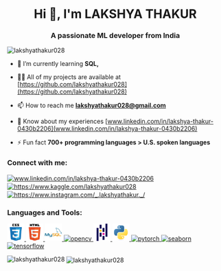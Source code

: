 <h1 align="center">Hi 👋, I'm LAKSHYA THAKUR</h1>
<h3 align="center">A passionate ML developer from India</h3>

<p align="left"> <img src="https://komarev.com/ghpvc/?username=lakshyathakur028&label=Profile%20views&color=0e75b6&style=flat" alt="lakshyathakur028" /> </p>

- 🌱 I’m currently learning **SQL,**

- 👨‍💻 All of my projects are available at [https://github.com/lakshyathakur028](https://github.com/lakshyathakur028)

- 📫 How to reach me **lakshyathakur028@gmail.com**

- 📄 Know about my experiences [www.linkedin.com/in/lakshya-thakur-0430b2206](www.linkedin.com/in/lakshya-thakur-0430b2206)

- ⚡ Fun fact **700+ programming languages > U.S. spoken languages**

<h3 align="left">Connect with me:</h3>
<p align="left">
<a href="https://linkedin.com/in/www.linkedin.com/in/lakshya-thakur-0430b2206" target="blank"><img align="center" src="https://raw.githubusercontent.com/rahuldkjain/github-profile-readme-generator/master/src/images/icons/Social/linked-in-alt.svg" alt="www.linkedin.com/in/lakshya-thakur-0430b2206" height="30" width="40" /></a>
<a href="https://kaggle.com/https://www.kaggle.com/lakshyathakur028" target="blank"><img align="center" src="https://raw.githubusercontent.com/rahuldkjain/github-profile-readme-generator/master/src/images/icons/Social/kaggle.svg" alt="https://www.kaggle.com/lakshyathakur028" height="30" width="40" /></a>
<a href="https://instagram.com/https://www.instagram.com/_.lakshyathakur._/" target="blank"><img align="center" src="https://raw.githubusercontent.com/rahuldkjain/github-profile-readme-generator/master/src/images/icons/Social/instagram.svg" alt="https://www.instagram.com/_.lakshyathakur._/" height="30" width="40" /></a>
</p>

<h3 align="left">Languages and Tools:</h3>
<p align="left"> <a href="https://www.w3schools.com/css/" target="_blank" rel="noreferrer"> <img src="https://raw.githubusercontent.com/devicons/devicon/master/icons/css3/css3-original-wordmark.svg" alt="css3" width="40" height="40"/> </a> <a href="https://www.w3.org/html/" target="_blank" rel="noreferrer"> <img src="https://raw.githubusercontent.com/devicons/devicon/master/icons/html5/html5-original-wordmark.svg" alt="html5" width="40" height="40"/> </a> <a href="https://www.mysql.com/" target="_blank" rel="noreferrer"> <img src="https://raw.githubusercontent.com/devicons/devicon/master/icons/mysql/mysql-original-wordmark.svg" alt="mysql" width="40" height="40"/> </a> <a href="https://opencv.org/" target="_blank" rel="noreferrer"> <img src="https://www.vectorlogo.zone/logos/opencv/opencv-icon.svg" alt="opencv" width="40" height="40"/> </a> <a href="https://pandas.pydata.org/" target="_blank" rel="noreferrer"> <img src="https://raw.githubusercontent.com/devicons/devicon/2ae2a900d2f041da66e950e4d48052658d850630/icons/pandas/pandas-original.svg" alt="pandas" width="40" height="40"/> </a> <a href="https://www.python.org" target="_blank" rel="noreferrer"> <img src="https://raw.githubusercontent.com/devicons/devicon/master/icons/python/python-original.svg" alt="python" width="40" height="40"/> </a> <a href="https://pytorch.org/" target="_blank" rel="noreferrer"> <img src="https://www.vectorlogo.zone/logos/pytorch/pytorch-icon.svg" alt="pytorch" width="40" height="40"/> </a> <a href="https://seaborn.pydata.org/" target="_blank" rel="noreferrer"> <img src="https://seaborn.pydata.org/_images/logo-mark-lightbg.svg" alt="seaborn" width="40" height="40"/> </a> <a href="https://www.tensorflow.org" target="_blank" rel="noreferrer"> <img src="https://www.vectorlogo.zone/logos/tensorflow/tensorflow-icon.svg" alt="tensorflow" width="40" height="40"/> </a> </p>

<p><img align="left" src="https://github-readme-stats.vercel.app/api/top-langs?username=lakshyathakur028&show_icons=true&locale=en&layout=compact" alt="lakshyathakur028" /></p>

<p>&nbsp;<img align="center" src="https://github-readme-stats.vercel.app/api?username=lakshyathakur028&show_icons=true&locale=en" alt="lakshyathakur028" /></p>

